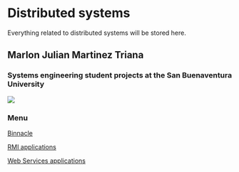 # Distributed systems


Everything related to distributed systems will be stored here.







## Marlon Julian Martinez Triana

### Systems engineering student projects at the San Buenaventura University

![](https://mk0criptonoticijjgfa.kinstacdn.com/wp-content/uploads/2018/04/blockchain-base-datos-distribuida-descentralizada.jpeg)

### Menu

[Binnacle](https://github.com/julianmartinez1/Distributed_systems/tree/master/Bitacoras)

[RMI applications](https://github.com/julianmartinez1/Distributed_systems/tree/master/RMI)

[Web Services applications](https://github.com/julianmartinez1/Distributed_systems/tree/master/WEB%20services)
